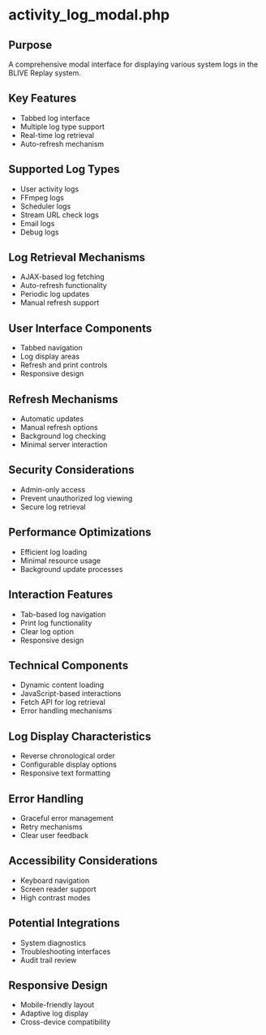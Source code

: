 # activity_log_modal.php

## Purpose
A comprehensive modal interface for displaying various system logs in the BLIVE Replay system.

## Key Features
- Tabbed log interface
- Multiple log type support
- Real-time log retrieval
- Auto-refresh mechanism

## Supported Log Types
- User activity logs
- FFmpeg logs
- Scheduler logs
- Stream URL check logs
- Email logs
- Debug logs

## Log Retrieval Mechanisms
- AJAX-based log fetching
- Auto-refresh functionality
- Periodic log updates
- Manual refresh support

## User Interface Components
- Tabbed navigation
- Log display areas
- Refresh and print controls
- Responsive design

## Refresh Mechanisms
- Automatic updates
- Manual refresh options
- Background log checking
- Minimal server interaction

## Security Considerations
- Admin-only access
- Prevent unauthorized log viewing
- Secure log retrieval

## Performance Optimizations
- Efficient log loading
- Minimal resource usage
- Background update processes

## Interaction Features
- Tab-based log navigation
- Print log functionality
- Clear log option
- Responsive design

## Technical Components
- Dynamic content loading
- JavaScript-based interactions
- Fetch API for log retrieval
- Error handling mechanisms

## Log Display Characteristics
- Reverse chronological order
- Configurable display options
- Responsive text formatting

## Error Handling
- Graceful error management
- Retry mechanisms
- Clear user feedback

## Accessibility Considerations
- Keyboard navigation
- Screen reader support
- High contrast modes

## Potential Integrations
- System diagnostics
- Troubleshooting interfaces
- Audit trail review

## Responsive Design
- Mobile-friendly layout
- Adaptive log display
- Cross-device compatibility
